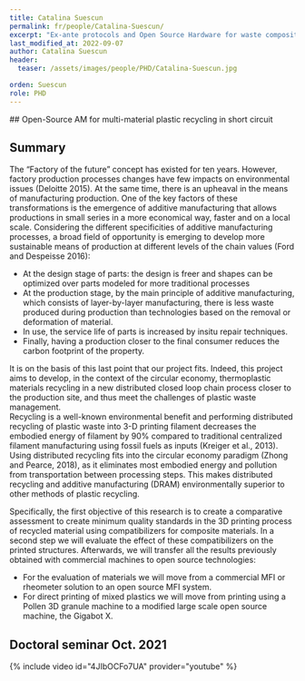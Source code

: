 ```yaml
---
title: Catalina Suescun
permalink: fr/people/Catalina-Suescun/
excerpt: "Ex-ante protocols and Open Source Hardware for waste composite plastics via additive manufacturing: toward an emerging standard  "
last_modified_at: 2022-09-07
author: Catalina Suescun
header:
  teaser: /assets/images/people/PHD/Catalina-Suescun.jpg

orden: Suescun
role: PHD
---
```


## Open-Source AM for multi-material plastic recycling in short circuit

## Summary

The  “Factory  of  the  future”  concept  has  existed  for  ten  years.  However,  factory  production  processes changes have few impacts on environmental issues (Deloitte 2015). At the same time, there  is  an  upheaval  in  the  means  of  manufacturing  production.
One  of  the  key  factors  of  these  transformations  is  the  emergence  of  additive  manufacturing  that  allows  productions  in  small  series  in  a  more  economical  way,  faster  and  on  a  local  scale.  Considering  the  different  specificities  of  additive  manufacturing  processes,  a  broad  field  of  opportunity  is  emerging  to  develop more sustainable means of production at different levels of the chain values (Ford  and Despeisse 2016):  
- At  the  design  stage  of  parts:  the  design  is  freer  and  shapes  can  be  optimized  over  parts  modeled for more traditional processes
- At the production stage, by the main principle of additive manufacturing, which consists of  layer-by-layer  manufacturing,  there  is  less  waste  produced  during  production  than  technologies based on the removal or deformation of material.
- In use, the service life of parts is increased by insitu repair techniques.
- Finally, having a production closer to the final consumer reduces the carbon footprint of the property.

It is on the basis of this last point that our project fits. Indeed, this project aims to develop, in the context  of  the  circular  economy,  thermoplastic  materials  recycling  in  a  new  distributed  closed  loop  chain  process closer  to  the  production  site,  and  thus  meet  the  challenges  of  plastic  waste  management.  
Recycling  is  a  well-known  environmental  benefit  and  performing  distributed  recycling of plastic waste into 3-D printing filament decreases the embodied energy of filament by  90%  compared  to  traditional  centralized  filament  manufacturing  using  fossil  fuels  as  inputs  (Kreiger  et  al.,  2013).  Using  distributed  recycling  fits  into  the  circular  economy  paradigm  (Zhong   and   Pearce,   2018),   as   it   eliminates   most   embodied   energy   and   pollution   from   transportation   between   processing   steps.   This   makes   distributed   recycling   and   additive   manufacturing (DRAM) environmentally superior to other methods of plastic recycling.

Specifically, the first objective of this research is to create a comparative assessment to create minimum quality standards in the
3D printing process of recycled material using compatibilizers for composite materials. In a second step we will evaluate the effect of these compatibilizers on the printed structures.  Afterwards, we will transfer all the results previously obtained with commercial machines to open source technologies:

- For the evaluation of materials we will move from a commercial MFI or rheometer solution to an open source MFI system.
- For direct printing of mixed plastics we will move from printing using a Pollen 3D granule machine to a modified large scale open source machine, the Gigabot X.


## Doctoral seminar Oct. 2021

{% include video id="4JIbOCFo7UA" provider="youtube" %}
